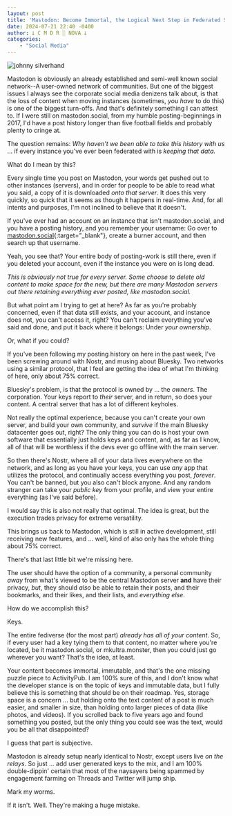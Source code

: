 ```yaml
---
layout: post
title: 'Mastodon: Become Immortal, the Logical Next Step in Federated Social Media'
date: 2024-07-21 22:40 -0400
author: 𐕣 C M D R ░ NOVA 𐕣
categories:
    - "Social Media"
---
```

![johnny silverhand](/img/posts/masto/2077.png)


Mastodon is obviously an already established and semi-well known social network--A user-owned network of communities. But one of the biggest issues I always see the corporate social media denizens talk about, is that the loss of content when moving instances (sometimes, *you have* to do this) is one of the biggest turn-offs. And that's definitely something I can attest to. If I were still on mastodon.social, from my humble posting-beginnings in 2017, I'd have a post history longer than five football fields and probably plenty to cringe at.

The question remains: *Why haven't we been able to take this history with us* ... if every instance you've ever been federated with is *keeping that data.*

What do I mean by this?

Every single time you post on Mastodon, your words get pushed out to other instances (servers), and in order for people to be able to read what you said, a copy of it is downloaded *onto that server*. It does this very quickly, so quick that it seems as though it happens in real-time. And, for all intents and purposes, I'm not inclined to believe that it doesn't.

If you've ever had an account on an instance that isn't mastodon.social, and you have a posting history, and you remember your username: Go over to [mastodon.social](https://mastodon.social){:target="_blank"}, create a burner account, and then search up that username.

Yeah, you see that? Your entire body of posting-work is still there, even if you deleted your account, even if the instance you were on is long dead.

*This is obviously not true for every server. Some choose to delete old content to make space for the new, but there are many Mastodon servers out there retaining everything ever posted, like mastodon.social.*

But what point am I trying to get at here? As far as you're probably concerned, even if that data still exists, and your account, and instance does not, you can't access it, right? You can't reclaim everything you've said and done, and put it back where it belongs: Under *your ownership*.

Or, what if you could?

If you've been following my posting history on here in the past week, I've been screwing around with Nostr, and musing about Bluesky. Two networks using a similar protocol, that I feel are getting the idea of what I'm thinking of here, only about 75% correct.

Bluesky's problem, is that the protocol is owned by ... the *owners*. The corporation. Your keys report to *their* server, and in return, so does your content. A central server that has a lot of different keyholes.

Not really the optimal experience, because you can't create your own server, and build your own community, and *survive* if the main Bluesky datacenter goes out, right? The only thing you can do is host your own software that essentially just holds keys and content, and, as far as I know, all of that will be worthless if the devs ever go offline with the main server.

So then there's Nostr, where all of your data lives everywhere on the network, and as long as you have your keys, you can use *any* app that utilizes the protocol, and continually access everything you post, *forever*. You can't be banned, but you also can't block anyone. And any random stranger can take your *public key* from your profile, and view your entire everything (as I've said before).

I would say this is also not really that optimal. The idea is great, but the execution trades privacy for extreme versatility.

This brings us back to Mastodon, which is still in active development, still receiving new features, and ... well, kind of also only has the whole thing about 75% correct.

There's that last little bit we're missing here.

The user should have the option of a community, a personal community *away* from what's viewed to be the central Mastodon server <strong>and</strong> have their privacy, *but*, they should *also* be able to retain their posts, and their bookmarks, and their likes, and their lists, and *everything else*.

How do we accomplish this?

Keys.

The entire fediverse (for the most part) *already has all of your content*. So, if every user had a key tying them to that content, no matter where you're located, be it mastodon.social, or mkultra.monster, then you could just go wherever you want? That's the idea, at least.

Your content becomes immortal, immutable, and that's the one missing puzzle piece to ActivityPub. I am 100% sure of this, and I don't know what the developer stance is on the topic of keys and immutable data, but I fully believe this is something that should be on their roadmap. Yes, storage space is a concern ... but holding onto the text content of a post is much easier, and smaller in size, than holding onto larger pieces of data (like photos, and videos). If you scrolled back to five years ago and found something you posted, but the only thing you could see was the text, would you be all that disappointed?

I guess that part is subjective.

Mastodon is already setup nearly identical to Nostr, except users live *on the relays*. So just ... add user generated keys to the mix, and I am 100% double-dippin' certain that most of the naysayers being spammed by engagement farming on Threads and Twitter will jump ship.

Mark my worms.

If it isn't. Well. They're making a huge mistake.